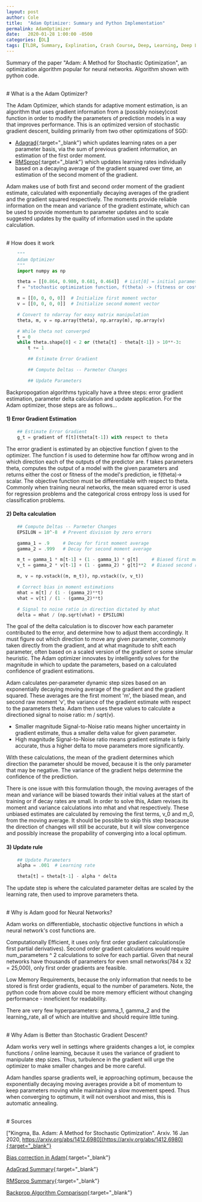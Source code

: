 ```yaml
---
layout: post
author: Cole
title:  "Adam Optimizer: Summary and Python Implementation"
permalink: AdamOptimizer
date:   2020-01-28 1:00:00 -0500
categories: [DL]
tags: [TLDR, Summary, Explination, Crash Course, Deep, Learning, Deep Learning, Neural, Network, Networks, Neural Network, Neural Networks, Optimization, Adam, Adam Optimizer, Stochastic, Gradient, Descent, Gradient Descent, Stochastic, Stochastic Gradient Descent, Python, Numpy]
---
```

Summary of the paper "Adam: A Method for Stochastic Optimization", an optimization algorithm popular for neural networks. Algorithm shown with python code.

<br>
# What is a the Adam Optimizer?

The Adam Optimizer, which stands for adaptive moment estimation, is an algorithm that uses gradient information from a (possibly noisey)cost function in order to modify the parameters of prediction models in a way that improves performance. This is an optimized version of stochastic gradient descent, building primarily from two other optimizations of SGD:

* [Adagrad](https://databricks.com/glossary/adagrad){:target="_blank"} which updates learning rates on a per parameter basis, via the sum of previous gradient information, an estimation of the first order moment.
* [RMSprop](https://towardsdatascience.com/understanding-rmsprop-faster-neural-network-learning-62e116fcf29a){:target="_blank"} which updates learning rates individually based on a decaying average of the gradient squared over time, an estimation of the second moment of the gradient.

Adam makes use of both first and second order moment of the gradient estimate, calculated with exponentially decaying averages of the gradient and the gradient squared respectively. The moments provide reliable information on the mean and variance of the gradient estimate, which can be used to provide momentum to parameter updates and to scale suggested updates by the quality of information used in the update calculation.

<br>
# How does it work

```python
    """
    Adam Optimizer
    """
    import numpy as np

    theta = [[0.864, 0.980, 0.681, 0.464]]  # List[0] = initial parameters
    f = "stochastic optimization function, f(theta) -> (fitness or cost)"

    m = [[0, 0, 0, 0]]  # Initialize first moment vector
    v = [[0, 0, 0, 0]]  # Initialize second moment vector

    # Convert to ndarray for easy matrix manipulation
    theta, m, v = np.array(theta), np.array(m), np.array(v)

    # While theta not converged
    t = 0
    while theta.shape[0] < 2 or (theta[t] - theta[t-1]) > 10**-3:  
        t += 1

        ## Estimate Error Gradient

        ## Compute Deltas -- Parmeter Changes

        ## Update Parameters
```

Backpropogation algorithms typically have a three steps: error gradient estimation, parameter delta calculation and update application. For the Adam optimizer, those steps are as follows...

#### 1) Error Gradient Estimation

```python
    ## Estimate Error Gradient
    g_t = gradient of f[t](theta[t-1]) with respect to theta  
```

The error gradient is estimated by an objective function f given to the optimizer. The function f is used to determine how far off/how wrong and in which direction each of the outputs of the predictor are. f takes parameters theta, computes the output of a model with the given parameters and returns either the cost or fitness of the model's prediction, ie f(theta)-> scalar. The objective function must be differentiable with respect to theta. Commonly when training neural networks, the mean squared error is used for regression problems and the categorical cross entropy loss is used for classification problems.

#### 2) Delta calculation

```python
    ## Compute Deltas -- Parmeter Changes
    EPSILON = 10^-8  # Prevent division by zero errors

    gamma_1 = .9     # Decay for first moment average
    gamma_2 = .999   # Decay for second moment average

    m_t = gamma_1 * m[t-1] + (1 - gamma_1) * g[t]     # Biased first moment estimate
    v_t = gamma_2 * v[t-1] + (1 - gamma_2) * g[t]**2  # Biased second raw moment estimate

    m, v = np.vstack((m, m_t)), np.vstack((v, v_t))

    # Correct bias in moment estimations
    mhat = m[t] / (1 - (gamma_2)**t)
    vhat = v[t] / (1 - (gamma_2)**t)

    # Signal to noise ratio in direction dictated by mhat
    delta = mhat / (np.sqrt(vhat) + EPSILON)
```

The goal of the delta calculation is to discover how each parameter contributed to the error, and determine how to adjust them accordingly. It must figure out which direction to move any given parameter, commonly taken directly from the gradient, and at what magnitude to shift each parameter, often based on a scaled version of the gradient or some simular heuristic. The Adam optimizer innovates by intelligently solves for the magnitude in which to update the parameters, based on a calculated confidence of gradient estimations.

Adam calculates per-parameter dynamic step sizes based on an exponentially decaying moving average of the gradient and the gradient squared. These averages are the first moment 'm', the biased mean, and second raw moment 'v', the variance of the gradient estimate with respect to the parameters theta. Adam then uses these values to calculate a directioned signal to noise ratio: m / sqrt(v).

* Smaller magnitude Signal-to-Noise ratio means higher uncertainty in gradient estimate, thus a smaller delta value for given parameter.
* High magnitude Signal-to-Noise ratio means gradient estimate is fairly accurate, thus a higher delta to move parameters more significantly.

With these calculations, the mean of the gradient determines which direction the parameter should be moved, because it is the only parameter that may be negative. The variance of the gradient helps determine the confidence of the prediction.




There is one issue with this formulation though, the moving averages of the mean and variance will be biased towards their initial values at the start of training or if decay rates are small. In order to solve this, Adam revises its moment and variance calculations into mhat and vhat respectively. These unbiased estimates are calculated by removing the first terms, v_0 and m_0, from the moving average. It should be possible to skip this step beacause the direction of changes will still be accurate, but it will slow convergence and possibly increase the propability of converging into a local optimum.

#### 3) Update rule

```python
    ## Update Parameters
    alpha = .001  # Learning rate

    theta[t] = theta[t-1] - alpha * delta
```

The update step is where the calculated parameter deltas are scaled by the learning rate, then used to improve parameters theta.

<br>
# Why is Adam good for Neural Networks?

Adam works on differentiable, stochastic objective functions in which a neural network's cost functions are.

Computationally Efficient, it uses only first order gradient calculations(ie first partial derivatives). Second order gradient calculations would require num_parameters ^ 2 calculations to solve for each partial. Given that neural networks have thousands of parameters for even small networks(784 x 32 = 25,000), only first order gradients are feasible.

Low Memory Requirements, because the only information that needs to be stored is first order gradients, equal to the number of parameters. Note, the python code from above could be more memory efficient without changing performance - inneficient for readability.

There are very few hyperparameters: gamma_1, gamma_2 and the learning_rate, all of which are intuitive and should require little tuning.

<br>
# Why Adam is Better than Stochastic Gradient Descent?

Adam works very well in settings where graidents changes a lot, ie complex functions / online learning, because it uses the variance of gradient to manipulate step sizes. Thus, turbulence in the gradient will urge the optimizer to make smaller changes and be more careful.

Adam handles sparse gradients well, ie approaching optimum, because the exponentially decaying moving averages provide a bit of momentum to keep parameters moving while maintaining a slow movement speed. Thus when converging to optimum, it will not overshoot and miss, this is automatic annealing.

<br>
# Sources

["Kingma, Ba. Adam: A Method for Stochastic Optimization". Arxiv. 16 Jan 2020, https://arxiv.org/abs/1412.6980](https://arxiv.org/abs/1412.6980){:target="_blank"}

[Bias correction in Adam](https://stats.stackexchange.com/questions/232741/why-is-it-important-to-include-a-bias-correction-term-for-the-adam-optimizer-for){:target="_blank"}

[AdaGrad Summary](https://databricks.com/glossary/adagrad){:target="_blank"}

[RMSprop Summary](https://towardsdatascience.com/understanding-rmsprop-faster-neural-network-learning-62e116fcf29a){:target="_blank"}

[Backprop Algorithm Comparison](https://www.quora.com/What-are-differences-between-update-rules-like-AdaDelta-RMSProp-AdaGrad-and-AdaM){:target="_blank"}
